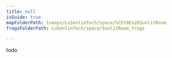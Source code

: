 ```yaml
---
title: null
isGuide: true
mapFolderPath: tsmaps/LuSenlinTech/space/%CE%9E%20SunlitRoom
fragsFolderPath: LuSenlinTech/space/SunlitRoom_frags

---
```



<!-- tsGuideRenderComment {"guide":{"id":"xDhHSW1ON","path":"LuSenlinTech/space","fragmentFolderPath":"LuSenlinTech/space/SunlitRoom_frags"},"fragment":{"id":"xDhHSW1ON","topLevelMapKey":"s7LPoI1Jr","mapKeyChain":"s7LPoI1Jr","guideID":"xDhHSW16x","guidePath":"c:/GitHub/MuddySpud/MuddySpud.github.io/tsmaps/LuSenlinTech/space/SunlitRoom.tsmap","chartKey":"s7LPoI1Jr","isLeaf":true,"options":[]}} -->

todo